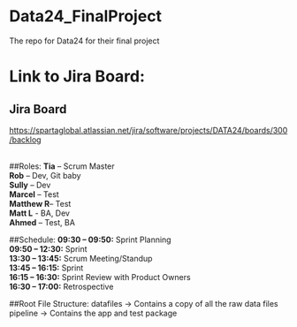 
# Data24_FinalProject
The repo for Data24 for their final project <br>


Link to Jira Board:<br/>
=======
## Jira Board

https://spartaglobal.atlassian.net/jira/software/projects/DATA24/boards/300/backlog
<br><br>

##Roles:
**Tia** – Scrum Master<br/>
**Rob** – Dev, Git baby<br/>
**Sully** – Dev<br/>
**Marcel** – Test<br/>
**Matthew R**– Test<br/>
**Matt L** - BA, Dev<br/>
**Ahmed** – Test, BA<br/>


##Schedule:
**09:30 – 09:50:** Sprint Planning<br/>
**09:50 – 12:30:** Sprint<br/>
**13:30 – 13:45:** Scrum Meeting/Standup<br/>
**13:45 – 16:15:** Sprint<br/>
**16:15 – 16:30:** Sprint Review with Product Owners<br/>
**16:30 – 17:00:** Retrospective<br/>


##Root File Structure:
datafiles -> Contains a copy of all the raw data files
pipeline -> Contains the app and test package




